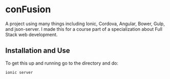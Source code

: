 # conFusion
A project using many things including Ionic, Cordova, Angular, Bower, Gulp, and json-server. I made this for a course part of a specialization about Full Stack web development.

## Installation and Use
To get this up and running go to the directory and do:
```
ionic server
```
